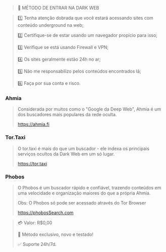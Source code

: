 > 🦠 MÉTODO DE ENTRAR NA DARK WEB

> 1️⃣ Tenha atenção dobrada que você estará acessando sites com conteúdo underground na web;
>
> 2️⃣ Certifique-se de estar usando um navegador propício para isso;
>
> 3️⃣ Verifique se está usando Firewall e VPN;
>
> 4️⃣ Os sites geralmente estão 24h no ar;
>
> 5️⃣ Não me responsabilizo pelos conteúdos encontrados lá;
>
> 6️⃣ Faça por sua conta e risco.

### Ahmia
>
> Considerada por muitos como o "Google da Deep Web", Ahmia é um dos buscadores mais populares da rede oculta.
> 
> https://ahmia.fi

### Tor.Taxi
>
> O tor.taxi é mais do que um buscador - ele indexa os principais serviços ocultos da Dark Web em um só lugar.
>
> https://tor.taxi

### Phobos
>
> O Phobos é um buscador rápido e confiável, trazendo conteúdos em uma velocidade e organização maiores do que a própria Ahmia.
>
> Obs: O Phobos só pode ser acessado através do Tor Browser
>
> https://phobosSearch.com

> 💳 Valor: R$0,00
>
> 🌟 Método exclusivo, novo e testado!
>
> ✅ Suporte 24h/7d.
